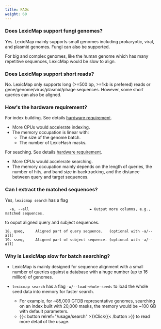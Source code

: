 ```yaml
---
title: FAQs
weight: 60
---
```


### Does LexicMap support fungi genomes?

Yes. LexicMap mainly supports small genomes including prokaryotic, viral, and plasmid genomes.
Fungi can also be supported.

For big and complex genomes, like the human genome which has many repetitive sequences, LexicMap would be slow to align.

### Does LexicMap support short reads?

No. LexicMap only supports long (>=500 bp, >=1kb is prefered) reads or gene/genome/virus/plasmid/phage sequences.
However, some short queries can also be aligned.

### How's the hardware requirement?

For index building. See details [hardware requirement](https://bioinf.shenwei.me/LexicMap/tutorials/index/#hardware-requirements).
- More CPUs would accelerate indexing.
- The memory occupation is linear with:
    - The size of the genome batch.
    - The number of LexicHash masks.

For seaching. See details [hardware requirement](https://bioinf.shenwei.me/LexicMap/tutorials/search/#hardware-requirements).
- More CPUs would accelerate searching.
- The memory occupation mainly depends on the length of queries, the number of hits, and band size in backtracking, and the distance between query and target sequences.

### Can I extract the matched sequences?

Yes, `lexicmap search` has a flag

```
  -a, --all                            ► Output more columns, e.g., matched sequences.
```

to ouput aligned query and subject sequences.

```
18. qseq,     Aligned part of query sequence.   (optional with -a/--all)
19. sseq,     Aligned part of subject sequence. (optional with -a/--all)
```


### Why is LexicMap slow for batch searching?

- LexicMap is mainly designed for sequence alignment with a small number of queries against a database with a huge number (up to 16 million) of genomes.

- `lexicmap search` has a flag `-w/--load-whole-seeds` to load the whole seed data into memory for
faster search.
    - For example, for ~85,000 GTDB representative genomes, searching on an index built with
20,000 masks, the memory would be ~100 GB with default parameters.
    -  {{< button relref="/usage/search"  >}}Click{{< /button >}}  to read more detail of the usage.
